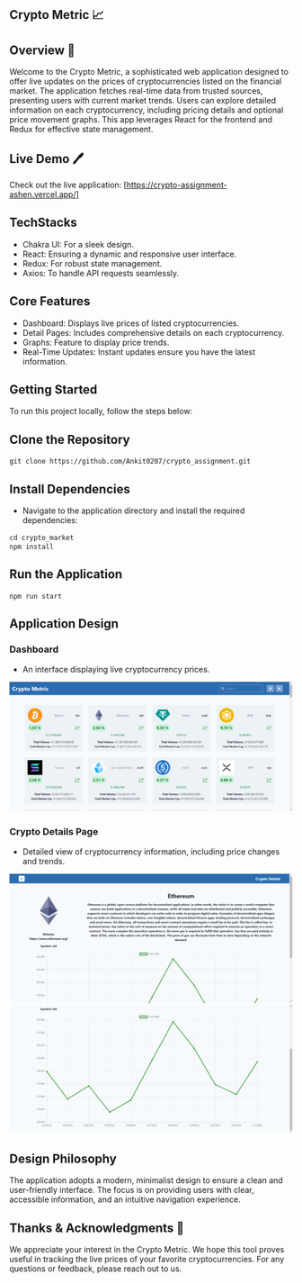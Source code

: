 
## Crypto Metric  📈

## Overview 🔔
Welcome to the Crypto Metric, a sophisticated web application designed to offer live updates on the prices of cryptocurrencies listed on the financial market. The application fetches real-time data from trusted sources, presenting users with current market trends. Users can explore detailed information on each cryptocurrency, including pricing details and optional price movement graphs. This app leverages React for the frontend and Redux for effective state management.

## Live Demo 🖊️
Check out the live application: [https://crypto-assignment-ashen.vercel.app/]

## TechStacks

- Chakra UI: For a sleek design.
- React: Ensuring a dynamic and responsive user interface.
- Redux: For robust state management.
- Axios: To handle API requests seamlessly.

## Core Features

- Dashboard: Displays live prices of listed cryptocurrencies.
- Detail Pages: Includes comprehensive details on each cryptocurrency.
- Graphs: Feature to display price trends.
- Real-Time Updates: Instant updates ensure you have the latest information.

## Getting Started

To run this project locally, follow the steps below:

## Clone the Repository
```
git clone https://github.com/Ankit0207/crypto_assignment.git
```

## Install Dependencies
- Navigate to the application directory and install the required dependencies:
```
cd crypto_market
npm install
```

## Run the Application
```
npm run start
```

## Application Design


### Dashboard
- An interface displaying live cryptocurrency prices.

![n1](https://github.com/Ankit0207/crypto_assignment/blob/main/crypto_market/src/Assets/React%20App%20-%20Brave%2031-05-2024%2018_10_27.png)

### Crypto Details Page
- Detailed view of cryptocurrency information, including price changes and trends.

![n2](https://github.com/Ankit0207/crypto_assignment/blob/main/crypto_market/src/Assets/React%20App%20-%20Brave%2031-05-2024%2018_12_20.png)
![n3](https://github.com/Ankit0207/crypto_assignment/blob/main/crypto_market/src/Assets/React%20App%20-%20Brave%2031-05-2024%2018_12_30.png)


## Design Philosophy
The application adopts a modern, minimalist design to ensure a clean and user-friendly interface. The focus is on providing users with clear, accessible information, and an intuitive navigation experience.


## Thanks & Acknowledgments 🙏
We appreciate your interest in the Crypto Metric. We hope this tool proves useful in tracking the live prices of your favorite cryptocurrencies. For any questions or feedback, please reach out to us.
